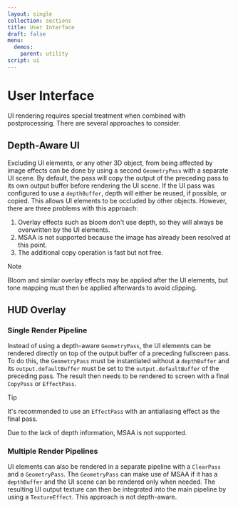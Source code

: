 ```yaml
---
layout: single
collection: sections
title: User Interface
draft: false
menu:
  demos:
    parent: utility
script: ui
---
```


# User Interface

UI rendering requires special treatment when combined with postprocessing. There are several approaches to consider.

## Depth-Aware UI

Excluding UI elements, or any other 3D object, from being affected by image effects can be done by using a second `GeometryPass` with a separate UI scene. By default, the pass will copy the output of the preceding pass to its own output buffer before rendering the UI scene. If the UI pass was configured to use a `depthBuffer`, depth will either be reused, if possible, or copied. This allows UI elements to be occluded by other objects. However, there are three problems with this approach:

1. Overlay effects such as bloom don't use depth, so they will always be overwritten by the UI elements.
2. MSAA is not supported because the image has already been resolved at this point.
3. The additional copy operation is fast but not free.

> [!NOTE]
> Bloom and similar overlay effects may be applied after the UI elements, but tone mapping must then be applied afterwards to avoid clipping.

## HUD Overlay

### Single Render Pipeline

Instead of using a depth-aware `GeometryPass`, the UI elements can be rendered directly on top of the output buffer of a preceding fullscreen pass. To do this, the `GeometryPass` must be instantiated without a `depthBuffer` and its `output.defaultBuffer` must be set to the `output.defaultBuffer` of the preceding pass. The result then needs to be rendered to screen with a final `CopyPass` or `EffectPass`.

> [!TIP]
> It's recommended to use an `EffectPass` with an antialiasing effect as the final pass.

Due to the lack of depth information, MSAA is not supported.

### Multiple Render Pipelines

UI elements can also be rendered in a separate pipeline with a `ClearPass` and a `GeometryPass`. The `GeometryPass` can make use of MSAA if it has a `depthBuffer` and the UI scene can be rendered only when needed. The resulting UI output texture can then be integrated into the main pipeline by using a `TextureEffect`. This approach is not depth-aware.
